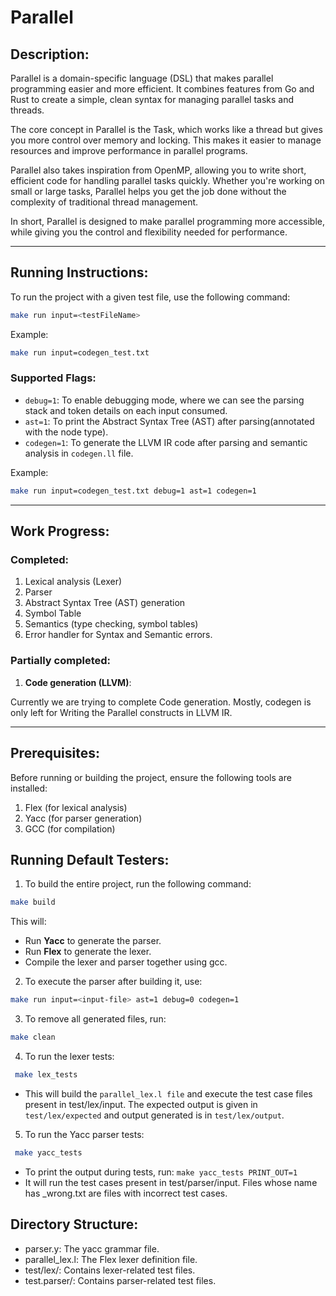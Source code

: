 # Parallel

## Description:
Parallel is a domain-specific language (DSL) that makes parallel programming easier and more efficient. It combines features from Go and Rust to create a simple, clean syntax for managing parallel tasks and threads.

The core concept in Parallel is the Task, which works like a thread but gives you more control over memory and locking. This makes it easier to manage resources and improve performance in parallel programs.

Parallel also takes inspiration from OpenMP, allowing you to write short, efficient code for handling parallel tasks quickly. Whether you're working on small or large tasks, Parallel helps you get the job done without the complexity of traditional thread management.

In short, Parallel is designed to make parallel programming more accessible, while giving you the control and flexibility needed for performance.

----------------------------------------------------------------------------------------------------------------------------------------------------
## Running Instructions:

To run the project with a given test file, use the following command:
```bash
make run input=<testFileName> 
```

Example:
```bash
make run input=codegen_test.txt
```

### Supported Flags:
- `debug=1`: To enable debugging mode, where we can see the parsing stack and token details on each input consumed.
- `ast=1`: To print the Abstract Syntax Tree (AST) after parsing(annotated with the node type).
- `codegen=1`: To generate the LLVM IR code after parsing and semantic analysis in `codegen.ll` file.

Example:
```bash
make run input=codegen_test.txt debug=1 ast=1 codegen=1
```


----------------------------------------------------------------------------------------------------------------------------------------------------

## Work Progress:

### Completed:

1. Lexical analysis (Lexer)
2. Parser
3. Abstract Syntax Tree (AST) generation
4. Symbol Table
5. Semantics (type checking, symbol tables)
6. Error handler for Syntax and Semantic errors.


### Partially completed:

1. **Code generation (LLVM)**:

Currently we are trying to complete Code generation. Mostly, codegen is only left for Writing the Parallel constructs in LLVM IR.


-----------------------------------------------------------------------------------------------------------------------------------------------


## Prerequisites:
Before running or building the project, ensure the following tools are installed:

1. Flex (for lexical analysis)
2. Yacc (for parser generation)
3. GCC (for compilation)

## Running Default Testers:
1. To build the entire project, run the following command:
```bash 
make build
```

This will:

- Run **Yacc** to generate the parser.
- Run **Flex** to generate the lexer.
- Compile the lexer and parser together using gcc.


2. To execute the parser after building it, use: 
```bash
make run input=<input-file> ast=1 debug=0 codegen=1
```

3. To remove all generated files, run:
```bash
make clean
```

4. To run the lexer tests:
```bash
 make lex_tests
```

- This will build the ```parallel_lex.l file``` and execute the test case files present in test/lex/input.
The expected output is given in ```test/lex/expected``` and output generated is in ```test/lex/output```.

5. To run the Yacc parser tests: 
```bash
 make yacc_tests
```
- To print the output during tests, run: ```make yacc_tests PRINT_OUT=1```
- It will run the test cases present in test/parser/input. Files whose name has _wrong.txt are files with incorrect test cases.


## Directory Structure:
- parser.y: The yacc grammar file.
- parallel_lex.l: The Flex lexer definition file.
- test/lex/: Contains lexer-related test files.
- test.parser/: Contains parser-related test files.